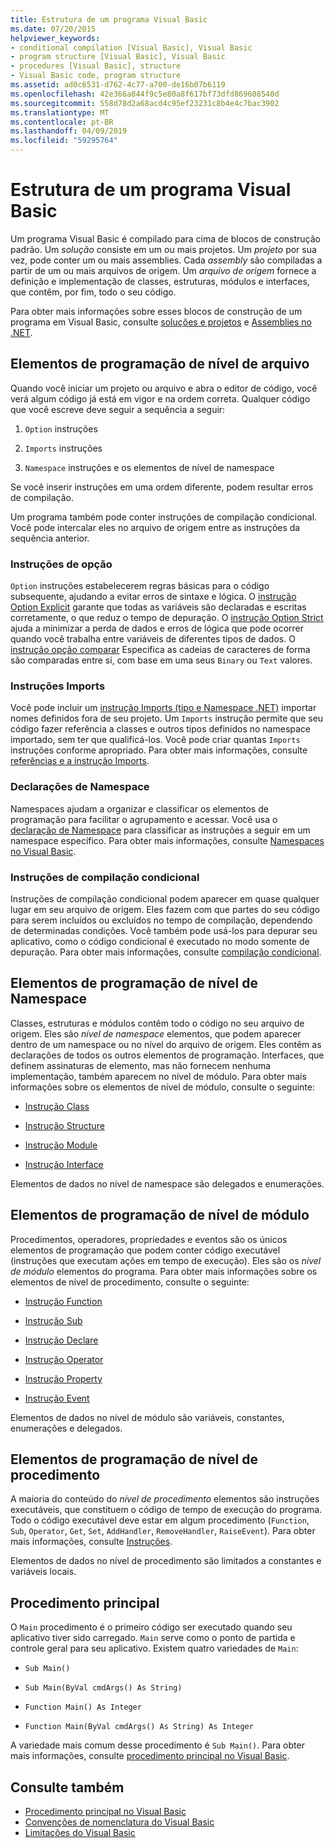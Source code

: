 ```yaml
---
title: Estrutura de um programa Visual Basic
ms.date: 07/20/2015
helpviewer_keywords:
- conditional compilation [Visual Basic], Visual Basic
- program structure [Visual Basic], Visual Basic
- procedures [Visual Basic], structure
- Visual Basic code, program structure
ms.assetid: ad0c6531-d762-4c77-a700-de16b07b6119
ms.openlocfilehash: 42e366a844f9c5e80a8f617bf73dfd869608540d
ms.sourcegitcommit: 558d78d2a68acd4c95ef23231c8b4e4c7bac3902
ms.translationtype: MT
ms.contentlocale: pt-BR
ms.lasthandoff: 04/09/2019
ms.locfileid: "59295764"
---
```

# <a name="structure-of-a-visual-basic-program"></a>Estrutura de um programa Visual Basic
Um programa Visual Basic é compilado para cima de blocos de construção padrão. Um *solução* consiste em um ou mais projetos. Um *projeto* por sua vez, pode conter um ou mais assemblies. Cada *assembly* são compiladas a partir de um ou mais arquivos de origem. Um *arquivo de origem* fornece a definição e implementação de classes, estruturas, módulos e interfaces, que contêm, por fim, todo o seu código.  
  
 Para obter mais informações sobre esses blocos de construção de um programa em Visual Basic, consulte [soluções e projetos](/visualstudio/ide/solutions-and-projects-in-visual-studio) e [Assemblies no .NET](../../../standard/assembly/index.md).  
  
## <a name="file-level-programming-elements"></a>Elementos de programação de nível de arquivo  
 Quando você iniciar um projeto ou arquivo e abra o editor de código, você verá algum código já está em vigor e na ordem correta. Qualquer código que você escreve deve seguir a sequência a seguir:  
  
1. `Option` instruções  
  
2. `Imports` instruções  
  
3. `Namespace` instruções e os elementos de nível de namespace  
  
 Se você inserir instruções em uma ordem diferente, podem resultar erros de compilação.  
  
 Um programa também pode conter instruções de compilação condicional. Você pode intercalar eles no arquivo de origem entre as instruções da sequência anterior.  
  
### <a name="option-statements"></a>Instruções de opção  
 `Option` instruções estabelecerem regras básicas para o código subsequente, ajudando a evitar erros de sintaxe e lógica. O [instrução Option Explicit](../../../visual-basic/language-reference/statements/option-explicit-statement.md) garante que todas as variáveis são declaradas e escritas corretamente, o que reduz o tempo de depuração. O [instrução Option Strict](../../../visual-basic/language-reference/statements/option-strict-statement.md) ajuda a minimizar a perda de dados e erros de lógica que pode ocorrer quando você trabalha entre variáveis de diferentes tipos de dados. O [instrução opção comparar](../../../visual-basic/language-reference/statements/option-compare-statement.md) Especifica as cadeias de caracteres de forma são comparadas entre si, com base em uma seus `Binary` ou `Text` valores.  
  
### <a name="imports-statements"></a>Instruções Imports  
 Você pode incluir um [instrução Imports (tipo e Namespace .NET)](../../../visual-basic/language-reference/statements/imports-statement-net-namespace-and-type.md) importar nomes definidos fora de seu projeto. Um `Imports` instrução permite que seu código fazer referência a classes e outros tipos definidos no namespace importado, sem ter que qualificá-los. Você pode criar quantas `Imports` instruções conforme apropriado. Para obter mais informações, consulte [referências e a instrução Imports](../../../visual-basic/programming-guide/program-structure/references-and-the-imports-statement.md).  
  
### <a name="namespace-statements"></a>Declarações de Namespace  
 Namespaces ajudam a organizar e classificar os elementos de programação para facilitar o agrupamento e acessar. Você usa o [declaração de Namespace](../../../visual-basic/language-reference/statements/namespace-statement.md) para classificar as instruções a seguir em um namespace específico. Para obter mais informações, consulte [Namespaces no Visual Basic](../../../visual-basic/programming-guide/program-structure/namespaces.md).  
  
### <a name="conditional-compilation-statements"></a>Instruções de compilação condicional  
 Instruções de compilação condicional podem aparecer em quase qualquer lugar em seu arquivo de origem. Eles fazem com que partes do seu código para serem incluídos ou excluídos no tempo de compilação, dependendo de determinadas condições. Você também pode usá-los para depurar seu aplicativo, como o código condicional é executado no modo somente de depuração. Para obter mais informações, consulte [compilação condicional](../../../visual-basic/programming-guide/program-structure/conditional-compilation.md).  
  
## <a name="namespace-level-programming-elements"></a>Elementos de programação de nível de Namespace  
 Classes, estruturas e módulos contêm todo o código no seu arquivo de origem. Eles são *nível de namespace* elementos, que podem aparecer dentro de um namespace ou no nível do arquivo de origem. Eles contêm as declarações de todos os outros elementos de programação. Interfaces, que definem assinaturas de elemento, mas não fornecem nenhuma implementação, também aparecem no nível de módulo. Para obter mais informações sobre os elementos de nível de módulo, consulte o seguinte:  
  
-   [Instrução Class](../../../visual-basic/language-reference/statements/class-statement.md)  
  
-   [Instrução Structure](../../../visual-basic/language-reference/statements/structure-statement.md)  
  
-   [Instrução Module](../../../visual-basic/language-reference/statements/module-statement.md)  
  
-   [Instrução Interface](../../../visual-basic/language-reference/statements/interface-statement.md)  
  
 Elementos de dados no nível de namespace são delegados e enumerações.  
  
## <a name="module-level-programming-elements"></a>Elementos de programação de nível de módulo  
 Procedimentos, operadores, propriedades e eventos são os únicos elementos de programação que podem conter código executável (instruções que executam ações em tempo de execução). Eles são os *nível de módulo* elementos do programa. Para obter mais informações sobre os elementos de nível de procedimento, consulte o seguinte:  
  
-   [Instrução Function](../../../visual-basic/language-reference/statements/function-statement.md)  
  
-   [Instrução Sub](../../../visual-basic/language-reference/statements/sub-statement.md)  
  
-   [Instrução Declare](../../../visual-basic/language-reference/statements/declare-statement.md)  
  
-   [Instrução Operator](../../../visual-basic/language-reference/statements/operator-statement.md)  
  
-   [Instrução Property](../../../visual-basic/language-reference/statements/property-statement.md)  
  
-   [Instrução Event](../../../visual-basic/language-reference/statements/event-statement.md)  
  
 Elementos de dados no nível de módulo são variáveis, constantes, enumerações e delegados.  
  
## <a name="procedure-level-programming-elements"></a>Elementos de programação de nível de procedimento  
 A maioria do conteúdo do *nível de procedimento* elementos são instruções executáveis, que constituem o código de tempo de execução do programa. Todo o código executável deve estar em algum procedimento (`Function`, `Sub`, `Operator`, `Get`, `Set`, `AddHandler`, `RemoveHandler`, `RaiseEvent`). Para obter mais informações, consulte [Instruções](../../../visual-basic/programming-guide/language-features/statements.md).  
  
 Elementos de dados no nível de procedimento são limitados a constantes e variáveis locais.  
  
## <a name="the-main-procedure"></a>Procedimento principal  
 O `Main` procedimento é o primeiro código ser executado quando seu aplicativo tiver sido carregado. `Main` serve como o ponto de partida e controle geral para seu aplicativo. Existem quatro variedades de `Main`:  
  
-   `Sub Main()`  
  
-   `Sub Main(ByVal cmdArgs() As String)`  
  
-   `Function Main() As Integer`  
  
-   `Function Main(ByVal cmdArgs() As String) As Integer`  
  
 A variedade mais comum desse procedimento é `Sub Main()`. Para obter mais informações, consulte [procedimento principal no Visual Basic](../../../visual-basic/programming-guide/program-structure/main-procedure.md).  
  
## <a name="see-also"></a>Consulte também

- [Procedimento principal no Visual Basic](../../../visual-basic/programming-guide/program-structure/main-procedure.md)
- [Convenções de nomenclatura do Visual Basic](../../../visual-basic/programming-guide/program-structure/naming-conventions.md)
- [Limitações do Visual Basic](../../../visual-basic/programming-guide/program-structure/limitations.md)
